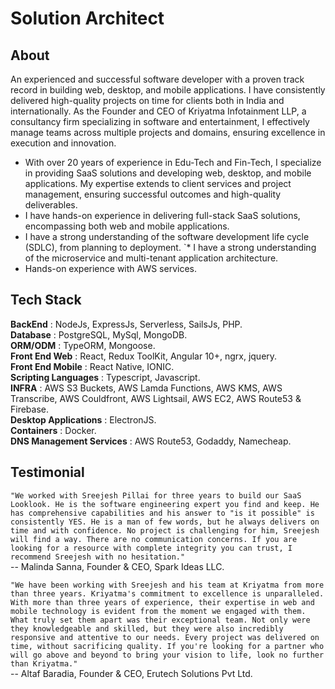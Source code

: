 # Solution Architect #
## About ##
An experienced and successful software developer with a proven track record in building web, desktop, and mobile applications. I have consistently delivered high-quality projects on time for clients both in India and internationally. As the Founder and CEO of Kriyatma Infotainment LLP, a consultancy firm specializing in software and entertainment, I effectively manage teams across multiple projects and domains, ensuring excellence in execution and innovation.<br/>
 * With over 20 years of experience in Edu-Tech and Fin-Tech, I specialize in providing SaaS solutions and developing web, desktop, and mobile applications. My expertise extends to client services and project management, ensuring successful outcomes and high-quality deliverables.
 * I have hands-on experience in delivering full-stack SaaS solutions, encompassing both web and mobile applications.
 * I have a strong understanding of the software development life cycle (SDLC), from planning to deployment.
`* I have a strong understanding of the microservice and multi-tenant application architecture.
 * Hands-on experience with AWS services.
 
## Tech Stack ##
**BackEnd** : NodeJs, ExpressJs, Serverless, SailsJs, PHP.<br/>
**Database** : PostgreSQL, MySql, MongoDB.<br/>
**ORM/ODM** : TypeORM, Mongoose.<br/>
**Front End Web** : React, Redux ToolKit, Angular 10+, ngrx, jquery.<br/>
**Front End Mobile** : React Native, IONIC.<br/>
**Scripting Languages** : Typescript, Javascript.<br/>
**INFRA** : AWS S3 Buckets, AWS Lamda Functions, AWS KMS, AWS Transcribe, AWS Couldfront, AWS Lightsail, AWS EC2, AWS Route53 & Firebase.<br/>
**Desktop Applications** : ElectronJS.<br/>
**Containers** : Docker.<br/>
**DNS Management Services** : AWS Route53, Godaddy, Namecheap.<br/>
## Testimonial ##
```"We worked with Sreejesh Pillai for three years to build our SaaS Looklook. He is the software engineering expert you find and keep. He has comprehensive capabilities and his answer to "is it possible" is consistently YES. He is a man of few words, but he always delivers on time and with confidence. No project is challenging for him, Sreejesh will find a way. There are no communication concerns. If you are looking for a resource with complete integrity you can trust, I recommend Sreejesh with no hesitation."```<br/>
                                  -- Malinda Sanna, Founder & CEO, Spark Ideas LLC.

```"We have been working with Sreejesh and his team at Kriyatma from more than three years. Kriyatma's commitment to excellence is unparalleled. With more than three years of experience, their expertise in web and mobile technology is evident from the moment we engaged with them. What truly set them apart was their exceptional team. Not only were they knowledgeable and skilled, but they were also incredibly responsive and attentive to our needs. Every project was delivered on time, without sacrificing quality. If you're looking for a partner who will go above and beyond to bring your vision to life, look no further than Kriyatma."```<br/>
                                  -- Altaf Baradia, Founder & CEO, Erutech Solutions Pvt Ltd.
